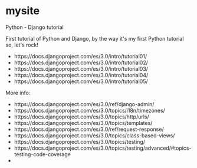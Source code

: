 # mysite

Python - Django tutorial

First tutorial of Python and Django, by the way it's my first Python tutorial so, let's rock! 
<ul>
	<li>https://docs.djangoproject.com/es/3.0/intro/tutorial01/</li>
	<li>https://docs.djangoproject.com/es/3.0/intro/tutorial02/</li>
	<li>https://docs.djangoproject.com/es/3.0/intro/tutorial03/</li>
	<li>https://docs.djangoproject.com/es/3.0/intro/tutorial04/</li>
	<li>https://docs.djangoproject.com/es/3.0/intro/tutorial05/</li>
</ul>

More info:
<ul>
	<li>https://docs.djangoproject.com/es/3.0/ref/django-admin/</li>
	<li>https://docs.djangoproject.com/es/3.0/topics/i18n/timezones/</li>
	<li>https://docs.djangoproject.com/es/3.0/topics/http/urls/</li>
	<li>https://docs.djangoproject.com/es/3.0/topics/templates/</li>
	<li>https://docs.djangoproject.com/es/3.0/ref/request-response/</li>
	<li>https://docs.djangoproject.com/es/3.0/topics/class-based-views/</li>
	<li>https://docs.djangoproject.com/es/3.0/topics/testing/</li>
	<li>https://docs.djangoproject.com/es/3.0/topics/testing/advanced/#topics-testing-code-coverage</li>
	<li></li>
</ul>
